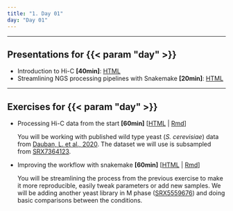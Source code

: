 ```yaml
---
title: "1. Day 01"
day: "Day 01"
---
```


---

## Presentations for {{< param "day" >}}

- Introduction to Hi-C **\[40min\]**: [HTML](/{{<myPackageUrl>}}Presentations/day01/intro_hic.html)
- Streamlining NGS processing pipelines with Snakemake **\[20min\]**: [HTML](/{{<myPackageUrl>}}Presentations/day01/snakemake_pipelines.html)

---

## Exercises for {{< param "day" >}}

- Processing Hi-C data from the start **\[60min\]** [[HTML](/{{<myPackageUrl>}}Exercices/day01/processing_hic.html) | [Rmd](/{{<myPackageUrl>}}Exercices/day01/processing_hic.Rmd)]

    You will be working with published wild type yeast (_S. cerevisiae_) data from [Dauban, L. et al., 2020](https://www.cell.com/molecular-cell/fulltext/S1097-2765(20)30040-X). The dataset we will use is subsampled from [SRX7364123](https://www.ncbi.nlm.nih.gov/sra/SRX7364123[accn]).

- Improving the workflow with snakemake **\[60min\]** [[HTML](/{{<myPackageUrl>}}Exercices/day01/snakemake_pipeline.html) | [Rmd](/{{<myPackageUrl>}}Exercices/day01/snakemake_pipeline.Rmd)]

    You will be streamlining the process from the previous exercise to make it more reproducible, easily tweak parameters or add new samples. We will be adding another yeast library in M phase ([SRX5559676](https://www.ncbi.nlm.nih.gov/sra/SRX5559676[accn])) and doing basic comparisons between the conditions.


